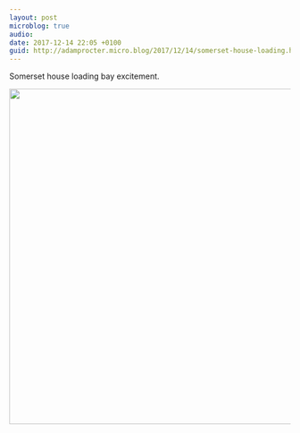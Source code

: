```yaml
---
layout: post
microblog: true
audio: 
date: 2017-12-14 22:05 +0100
guid: http://adamprocter.micro.blog/2017/12/14/somerset-house-loading.html
---
```

Somerset house loading bay excitement.

<img src="http://discursive.adamprocter.co.uk/uploads/2017/17a84a2a48.jpg" width="600" height="600" />
